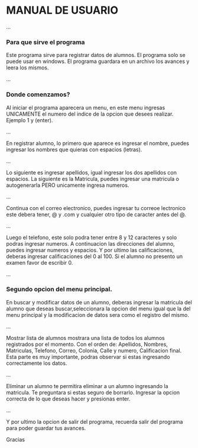# MANUAL DE USUARIO 

...

### Para que sirve el programa 
Este programa sirve para registrar datos de alumnos.
El programa solo se puede usar en windows.
El programa guardara en un archivo los avances y leera los mismos.

...

### Donde comenzamos?

Al iniciar el programa aparecera un menu, en este menu ingresas UNICAMENTE el numero del indice de la opcion que desees realizar. Ejemplo 1 y (enter).

...

En registrar alumno, lo primero que aparece es ingresar el nombre, puedes ingresar los nombres que quieras con espacios (letras).

...

Lo siguiente es ingresar apellidos, igual ingresar los dos apellidos con espacios.
La siguiente es la Matricula, puedes ingresar una matricula o autogenerarla PERO unicamente ingresa numeros.

...

Continua con el correo electronico, puedes ingresar tu correoe lectronico este debera tener, @ y .com y cualquier otro tipo de caracter antes del @.

...

Luego el telefono, este solo podra tener entre 8 y 12 caracteres y solo podras ingresar numeros.
A continuacion las direcciones del alumno, puedes ingresar numeros y espacios.
Y por ultimo las calificaciones, deberas ingresar calificaciones del 0 al 100. Si el alumno no presento un examen favor de escribir 0.

...

### Segundo opcion del menu principal.
En buscar y modificar datos de un alumno, deberas ingresar la matricula del alumno que deseas buscar,seleccionara la opcion del menu igual que la del menu principal y la modificacion de datos sera como el registro del mismo.

...

Mostrar lista de alumnos mostrara una lista de todos los alumnos registrados por el momento. Con el orden de: Apellidos, Nombres, Matriculas, Telefono, Correo, Colonia, Calle y numero, Calificacion final. 
Esta parte es muy importante, podras observar si estas ingresando correctamente los datos.

...

Eliminar un alumno te permitira eliminar a un alumno ingresando la matricula. Te preguntara si estas seguro de borrarlo. Ingresar la opcion correcta de lo que deseas hacer y presionas enter.

...

Y por ultimo la opcion de salir del programa, recuerda salir del programa para poder guardar tus avances. 

Gracias







